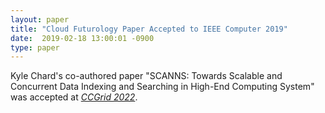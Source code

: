 ```yaml
---
layout: paper
title: "Cloud Futurology Paper Accepted to IEEE Computer 2019"
date:  2019-02-18 13:00:01 -0900
type: paper
---
```

Kyle Chard's co-authored paper "SCANNS: Towards Scalable and Concurrent Data Indexing and Searching in High-End Computing System" was accepted at [*CCGrid 2022*](https://fcrlab.unime.it/ccgrid22/).
